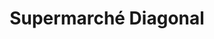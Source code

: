 ---
title: "Supermarché Diagonal"
url: /brou-sur-chantereine/supermarche-diagonal/
shop: Supermarkt
---